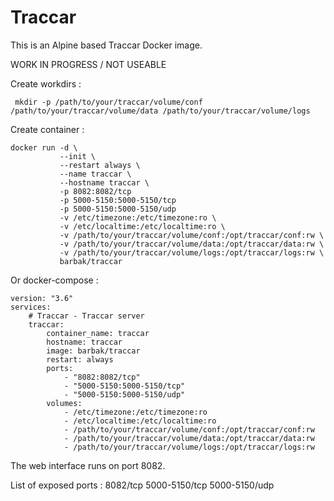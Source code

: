 # Traccar

This is an Alpine based Traccar Docker image.

WORK IN PROGRESS / NOT USEABLE

Create workdirs :

     mkdir -p /path/to/your/traccar/volume/conf /path/to/your/traccar/volume/data /path/to/your/traccar/volume/logs

Create container :

    docker run -d \
               --init \
               --restart always \
               --name traccar \
               --hostname traccar \
               -p 8082:8082/tcp
               -p 5000-5150:5000-5150/tcp
               -p 5000-5150:5000-5150/udp
               -v /etc/timezone:/etc/timezone:ro \
               -v /etc/localtime:/etc/localtime:ro \
               -v /path/to/your/traccar/volume/conf:/opt/traccar/conf:rw \
               -v /path/to/your/traccar/volume/data:/opt/traccar/data:rw \
               -v /path/to/your/traccar/volume/logs:/opt/traccar/logs:rw \
               barbak/traccar

Or docker-compose :

    version: "3.6"
    services:
        # Traccar - Traccar server
        traccar:
            container_name: traccar
            hostname: traccar
            image: barbak/traccar
            restart: always
            ports:
                - "8082:8082/tcp"
                - "5000-5150:5000-5150/tcp"
                - "5000-5150:5000-5150/udp"
            volumes:
                - /etc/timezone:/etc/timezone:ro
                - /etc/localtime:/etc/localtime:ro
                - /path/to/your/traccar/volume/conf:/opt/traccar/conf:rw
                - /path/to/your/traccar/volume/data:/opt/traccar/data:rw
                - /path/to/your/traccar/volume/logs:/opt/traccar/logs:rw

The web interface runs on port 8082.

List of exposed ports : 8082/tcp 5000-5150/tcp 5000-5150/udp
